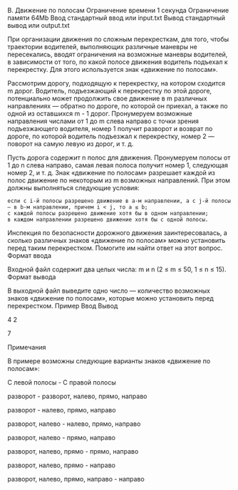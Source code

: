 
B. Движение по полосам
Ограничение времени 	1 секунда
Ограничение памяти 	64Mb
Ввод 	стандартный ввод или input.txt
Вывод 	стандартный вывод или output.txt

При организации движения по сложным перекресткам, для того, чтобы траектории водителей, выполняющих различные маневры не пересекались, вводят ограничения на возможные маневры водителей, в зависимости от того, по какой полосе движения водитель подъехал к перекрестку. Для этого используется знак «движение по полосам».

Рассмотрим дорогу, подходящую к перекрестку, на котором сходится m дорог. Водитель, подъезжающий к перекрестку по этой дороге, потенциально может продолжить свое движение в m различных направлениях — обратно по дороге, по которой он приехал, а также по одной из оставшихся m - 1 дорог. Пронумеруем возможные направления числами от 1 до m слева направо с точки зрения подъезжающего водителя, номер 1 получит разворот и возврат по дороге, по которой водитель подъезжал к перекрестку, номер 2 — поворот на самую левую из дорог, и т. д.

Пусть дорога содержит n полос для движения. Пронумеруем полосы от 1 до n слева направо, самая левая полоса получит номер 1, следующая номер 2, и т. д. Знак «движение по полосам» разрешает каждой из полос движение по некоторым из m возможных направлений. При этом должны выполняться следующие условия:

    если с i-й полосы разрешено движение в a-м направлении, а с j-й полосы — в b-м направлении, причем i < j, то a ≤ b;
    с каждой полосы разрешено движение хотя бы в одном направлении;
    в каждом направлении разрешено движение хотя бы с одной полосы.

Инспекция по безопасности дорожного движения заинтересовалась, а сколько различных знаков «движение по полосам» можно установить перед таким перекрестком. Помогите им найти ответ на этот вопрос.
Формат ввода

Входной файл содержит два целых числа: m и n (2 ≤ m ≤ 50, 1 ≤ n ≤ 15).
Формат вывода

В выходной файл выведите одно число — количество возможных знаков «движение по полосам», которые можно установить перед перекрестком.
Пример
Ввод
Вывод

4 2

	

7

Примечания

В примере возможны следующие варианты знаков «движение по полосам»:

С левой полосы - С правой полосы

разворот - разворот, налево, прямо, направо

разворот - налево, прямо, направо

разворот, налево - налево, прямо, направо

разворот, налево - прямо, направо

разворот, налево, прямо - прямо, направо

разворот, налево, прямо - направо

разворот, налево, прямо, направо - направо
